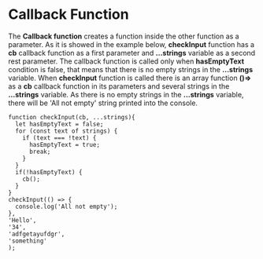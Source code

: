 # Callback Function

The **Callback function** creates a function inside the other function as a parameter. As it is showed in the example below, **checkInput** function has a **cb** callback function as a first parameter and **...strings** variable as a second rest parameter.
The callback function is called only when **hasEmptyText** condition is false, that means that there is no empty strings in the **...strings** variable. When **checkInput** function is called there is an array function **()=>** as a **cb** callback function in its parameters and several strings in the **...strings** variable. As there is no empty strings in the **...strings** variable, there will be 'All not empty' string printed into the console.

```
function checkInput(cb, ...strings){
  let hasEmptyText = false;
  for (const text of strings) {
    if (text === !text) {
      hasEmptyText = true;
      break;
    }
  }
  if(!hasEmptyText) {
    cb();
  }
}
checkInput(() => {
  console.log('All not empty');
},
'Hello',
'34',
'adfgetayufdgr',
'something'
);
```
